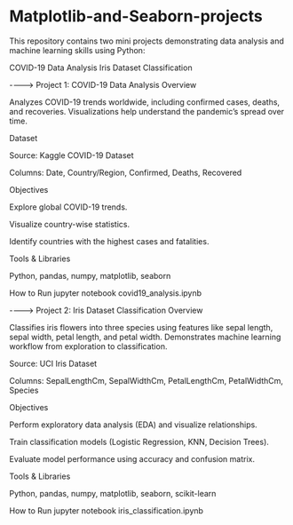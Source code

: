 # Matplotlib-and-Seaborn-projects
This repository contains two mini projects demonstrating data analysis and machine learning skills using Python:

COVID-19 Data Analysis
Iris Dataset Classification

----> Project 1: COVID-19 Data Analysis
Overview

Analyzes COVID-19 trends worldwide, including confirmed cases, deaths, and recoveries. Visualizations help understand the pandemic’s spread over time.

Dataset

Source: Kaggle COVID-19 Dataset

Columns: Date, Country/Region, Confirmed, Deaths, Recovered

Objectives

Explore global COVID-19 trends.

Visualize country-wise statistics.

Identify countries with the highest cases and fatalities.

Tools & Libraries

Python, pandas, numpy, matplotlib, seaborn

How to Run
jupyter notebook covid19_analysis.ipynb

----> Project 2: Iris Dataset Classification
Overview

Classifies iris flowers into three species using features like sepal length, sepal width, petal length, and petal width. Demonstrates machine learning workflow from exploration to classification.

Source: UCI Iris Dataset

Columns: SepalLengthCm, SepalWidthCm, PetalLengthCm, PetalWidthCm, Species

Objectives

Perform exploratory data analysis (EDA) and visualize relationships.

Train classification models (Logistic Regression, KNN, Decision Trees).

Evaluate model performance using accuracy and confusion matrix.

Tools & Libraries

Python, pandas, numpy, matplotlib, seaborn, scikit-learn

How to Run
jupyter notebook iris_classification.ipynb
